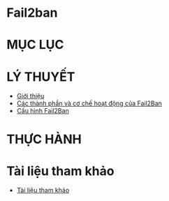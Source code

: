 # Fail2ban


# MỤC LỤC


# LÝ THUYẾT
- [Giới thiệu](docs/Gioi-thieu.md)
- [Các thành phần và cơ chế hoạt động của Fail2Ban](docs/Cac-thanh-phan-va-co-che-hoat-dong-cua-fail2ban.md)
- [Cấu hình Fail2Ban](docs/Cau-hinh-fail2ban.md)

# THỰC HÀNH


# Tài liệu tham khảo
- [Tài liệu tham khảo](docs/Tai-lieu-tham-khao.md)



